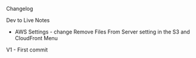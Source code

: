 Changelog 

Dev to Live Notes
- AWS Settings - change Remove Files From Server setting in the S3 and CloudFront Menu

V1 - First commit
